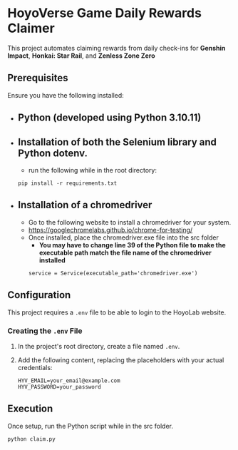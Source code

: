 # **HoyoVerse Game Daily Rewards Claimer**

This project automates claiming rewards from daily check-ins for **Genshin Impact**, **Honkai: Star Rail**, and **Zenless Zone Zero**

## Prerequisites

Ensure you have the following installed:

- ## **Python** (developed using Python 3.10.11)
- ## Installation of both the Selenium library and Python dotenv.
    - run the following while in the root directory:
    ```
    pip install -r requirements.txt
    ```
- ## Installation of a chromedriver
    - Go to the following website to install a chromedriver for your system.
    - https://googlechromelabs.github.io/chrome-for-testing/
    - Once installed, place the chromedriver.exe file into the src folder
      - **You may have to change line 39 of the Python file to make the executable path match the file name of the chromedriver installed**
      ```
      service = Service(executable_path='chromedriver.exe')
      ```

## Configuration

This project requires a `.env` file to be able to login to the HoyoLab website.  

### Creating the `.env` File  

1. In the project's root directory, create a file named `.env`.
2. Add the following content, replacing the placeholders with your actual credentials:

   ```
   HYV_EMAIL=your_email@example.com
   HYV_PASSWORD=your_password
   ```

## Execution
Once setup, run the Python script while in the src folder.
``` 
python claim.py 
```

